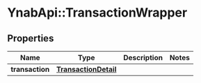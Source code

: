 # YnabApi::TransactionWrapper

## Properties
Name | Type | Description | Notes
------------ | ------------- | ------------- | -------------
**transaction** | [**TransactionDetail**](TransactionDetail.md) |  | 


